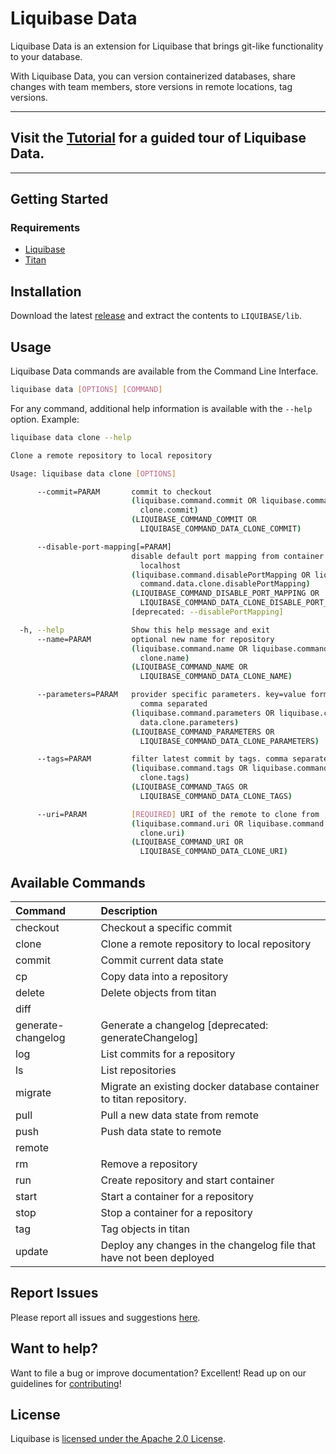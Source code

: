 # Liquibase Data

Liquibase Data is an extension for Liquibase that brings git-like functionality to your database.

With Liquibase Data, you can version containerized databases, share changes with team members, store versions in remote locations, tag versions.

***
## Visit the [Tutorial](beta/README.md) for a guided tour of Liquibase Data.
***

## Getting Started
### Requirements
*  [Liquibase](https://github.com/liquibase/liquibase/releases)
*  [Titan](https://github.com/titan-data/titan/releases)

## Installation
Download the latest [release](https://github.com/liquibase/liquibase-data/releases) and extract the contents to `LIQUIBASE/lib`.

## Usage
Liquibase Data commands are available from the Command Line Interface. 
```bash
liquibase data [OPTIONS] [COMMAND]
```

For any command, additional help information is available with the `--help` option. Example:
```bash
liquibase data clone --help

Clone a remote repository to local repository

Usage: liquibase data clone [OPTIONS]

      --commit=PARAM       commit to checkout
                           (liquibase.command.commit OR liquibase.command.data.
                             clone.commit)
                           (LIQUIBASE_COMMAND_COMMIT OR
                             LIQUIBASE_COMMAND_DATA_CLONE_COMMIT)

      --disable-port-mapping[=PARAM]
                           disable default port mapping from container to
                             localhost
                           (liquibase.command.disablePortMapping OR liquibase.
                             command.data.clone.disablePortMapping)
                           (LIQUIBASE_COMMAND_DISABLE_PORT_MAPPING OR
                             LIQUIBASE_COMMAND_DATA_CLONE_DISABLE_PORT_MAPPING)
                           [deprecated: --disablePortMapping]

  -h, --help               Show this help message and exit
      --name=PARAM         optional new name for repository
                           (liquibase.command.name OR liquibase.command.data.
                             clone.name)
                           (LIQUIBASE_COMMAND_NAME OR
                             LIQUIBASE_COMMAND_DATA_CLONE_NAME)

      --parameters=PARAM   provider specific parameters. key=value format.
                             comma separated
                           (liquibase.command.parameters OR liquibase.command.
                             data.clone.parameters)
                           (LIQUIBASE_COMMAND_PARAMETERS OR
                             LIQUIBASE_COMMAND_DATA_CLONE_PARAMETERS)

      --tags=PARAM         filter latest commit by tags. comma separated
                           (liquibase.command.tags OR liquibase.command.data.
                             clone.tags)
                           (LIQUIBASE_COMMAND_TAGS OR
                             LIQUIBASE_COMMAND_DATA_CLONE_TAGS)

      --uri=PARAM          [REQUIRED] URI of the remote to clone from
                           (liquibase.command.uri OR liquibase.command.data.
                             clone.uri)
                           (LIQUIBASE_COMMAND_URI OR
                             LIQUIBASE_COMMAND_DATA_CLONE_URI)

```

## Available Commands
|Command |Description |
|:--- | :--- |
|checkout |Checkout a specific commit |
|clone |Clone a remote repository to local repository |
|commit |Commit current data state |
|cp |Copy data into a repository |
|delete |Delete objects from titan |
|diff | |
|generate-changelog |Generate a changelog [deprecated: generateChangelog] |
|log |List commits for a repository |
|ls |List repositories |
|migrate |Migrate an existing docker database container to titan repository. |
|pull |Pull a new data state from remote |
|push |Push data state to remote |
|remote | |
|rm |Remove a repository |
|run |Create repository and start container |
|start |Start a container for a repository |
|stop |Stop a container for a repository |
|tag |Tag objects in titan |
|update |Deploy any changes in the changelog file that have not been deployed |

## Report Issues
Please report all issues and suggestions [here](https://github.com/liquibase/liquibase-data/issues).

## Want to help?
Want to file a bug or improve documentation? Excellent! Read up on our guidelines for [contributing](https://www.liquibase.org/community/index.html)!

## License
Liquibase is [licensed under the Apache 2.0 License](https://github.com/liquibase/liquibase-data/blob/main/LICENSE).
